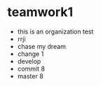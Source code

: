 # teamwork1
- this is an organization test
- rrji 
- chase my dream
- change 1
- develop
- commit 8
- master 8
